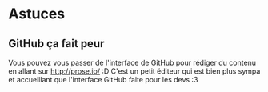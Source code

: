 # Astuces

## GitHub ça fait peur

Vous pouvez vous passer de l'interface de GitHub pour rédiger du contenu en allant sur http://prose.io/ :D
C'est un petit éditeur qui est bien plus sympa et accueillant que l'interface GitHub faite pour les devs :3
